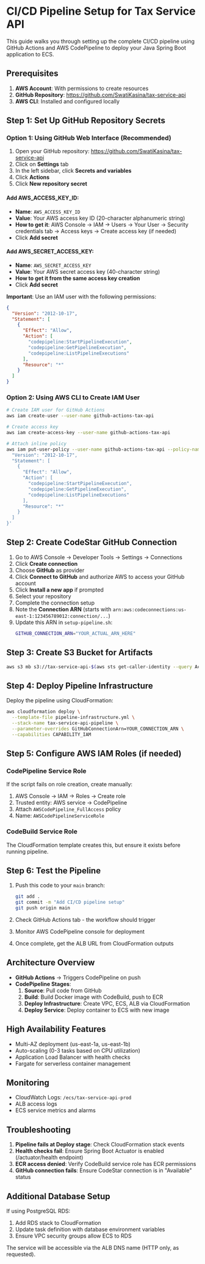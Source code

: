 # CI/CD Pipeline Setup for Tax Service API

This guide walks you through setting up the complete CI/CD pipeline using GitHub Actions and AWS CodePipeline to deploy your Java Spring Boot application to ECS.

## Prerequisites

1. **AWS Account**: With permissions to create resources
2. **GitHub Repository**: https://github.com/SwatiKasina/tax-service-api
3. **AWS CLI**: Installed and configured locally

## Step 1: Set Up GitHub Repository Secrets

### Option 1: Using GitHub Web Interface (Recommended)

1. Open your GitHub repository: https://github.com/SwatiKasina/tax-service-api
2. Click on **Settings** tab
3. In the left sidebar, click **Secrets and variables**
4. Click **Actions**
5. Click **New repository secret**

#### Add AWS_ACCESS_KEY_ID:

- **Name**: `AWS_ACCESS_KEY_ID`
- **Value**: Your AWS access key ID (20-character alphanumeric string)
- **How to get it**: AWS Console → IAM → Users → Your User → Security credentials tab → Access keys → Create access key (if needed)
- Click **Add secret**

#### Add AWS_SECRET_ACCESS_KEY:

- **Name**: `AWS_SECRET_ACCESS_KEY`
- **Value**: Your AWS secret access key (40-character string)
- **How to get it from the same access key creation**
- Click **Add secret**

**Important**: Use an IAM user with the following permissions:

```json
{
  "Version": "2012-10-17",
  "Statement": [
    {
      "Effect": "Allow",
      "Action": [
        "codepipeline:StartPipelineExecution",
        "codepipeline:GetPipelineExecution",
        "codepipeline:ListPipelineExecutions"
      ],
      "Resource": "*"
    }
  ]
}
```

### Option 2: Using AWS CLI to Create IAM User

```bash
# Create IAM user for GitHub Actions
aws iam create-user --user-name github-actions-tax-api

# Create access key
aws iam create-access-key --user-name github-actions-tax-api

# Attach inline policy
aws iam put-user-policy --user-name github-actions-tax-api --policy-name GitHubActionsCodePipelineAccess --policy-document '{
  "Version": "2012-10-17",
  "Statement": [
    {
      "Effect": "Allow",
      "Action": [
        "codepipeline:StartPipelineExecution",
        "codepipeline:GetPipelineExecution",
        "codepipeline:ListPipelineExecutions"
      ],
      "Resource": "*"
    }
  ]
}'
```

## Step 2: Create CodeStar GitHub Connection

1. Go to AWS Console → Developer Tools → Settings → Connections
2. Click **Create connection**
3. Choose **GitHub** as provider
4. Click **Connect to GitHub** and authorize AWS to access your GitHub account
5. Click **Install a new app** if prompted
6. Select your repository
7. Complete the connection setup
8. Note the **Connection ARN** (starts with `arn:aws:codeconnections:us-east-1:123456789012:connection/...`)
9. Update this ARN in `setup-pipeline.sh`:
   ```bash
   GITHUB_CONNECTION_ARN="YOUR_ACTUAL_ARN_HERE"
   ```

## Step 3: Create S3 Bucket for Artifacts

```bash
aws s3 mb s3://tax-service-api-$(aws sts get-caller-identity --query Account --output text)-artifacts --region us-east-1
```

## Step 4: Deploy Pipeline Infrastructure

Deploy the pipeline using CloudFormation:

```bash
aws cloudformation deploy \
  --template-file pipeline-infrastructure.yml \
  --stack-name tax-service-api-pipeline \
  --parameter-overrides GitHubConnectionArn=YOUR_CONNECTION_ARN \
  --capabilities CAPABILITY_IAM
```

## Step 5: Configure AWS IAM Roles (if needed)

### CodePipeline Service Role

If the script fails on role creation, create manually:

1. AWS Console → IAM → Roles → Create role
2. Trusted entity: AWS service → CodePipeline
3. Attach `AWSCodePipeline_FullAccess` policy
4. Name: `AWSCodePipelineServiceRole`

### CodeBuild Service Role

The CloudFormation template creates this, but ensure it exists before running pipeline.

## Step 6: Test the Pipeline

1. Push this code to your `main` branch:

   ```bash
   git add .
   git commit -m "Add CI/CD pipeline setup"
   git push origin main
   ```

2. Check GitHub Actions tab - the workflow should trigger
3. Monitor AWS CodePipeline console for deployment
4. Once complete, get the ALB URL from CloudFormation outputs

## Architecture Overview

- **GitHub Actions** → Triggers CodePipeline on push
- **CodePipeline Stages**:
  1. **Source**: Pull code from GitHub
  2. **Build**: Build Docker image with CodeBuild, push to ECR
  3. **Deploy Infrastructure**: Create VPC, ECS, ALB via CloudFormation
  4. **Deploy Service**: Deploy container to ECS with new image

## High Availability Features

- Multi-AZ deployment (us-east-1a, us-east-1b)
- Auto-scaling (0-3 tasks based on CPU utilization)
- Application Load Balancer with health checks
- Fargate for serverless container management

## Monitoring

- CloudWatch Logs: `/ecs/tax-service-api-prod`
- ALB access logs
- ECS service metrics and alarms

## Troubleshooting

1. **Pipeline fails at Deploy stage**: Check CloudFormation stack events
2. **Health checks fail**: Ensure Spring Boot Actuator is enabled (/actuator/health endpoint)
3. **ECR access denied**: Verify CodeBuild service role has ECR permissions
4. **GitHub connection fails**: Ensure CodeStar connection is in "Available" status

## Additional Database Setup

If using PostgreSQL RDS:

1. Add RDS stack to CloudFormation
2. Update task definition with database environment variables
3. Ensure VPC security groups allow ECS to RDS

The service will be accessible via the ALB DNS name (HTTP only, as requested).
